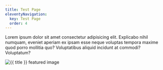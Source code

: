 ```yaml
---
title: Test Page
eleventyNavigation:
  key: Test Page
  order: 4
---
```


Lorem ipsum dolor sit amet consectetur adipisicing elit. Explicabo nihil numquam, eveniet aperiam ex ipsam esse neque voluptas tempora maxime quod porro mollitia quo? Voluptatibus aliquid incidunt at commodi? Voluptatum?

![{{ title }} featured image](https://science.nasa.gov/wp-content/uploads/2023/05/jupiter-marble-pia22946-1920x640-1.jpg?w=2048&format=avif)
